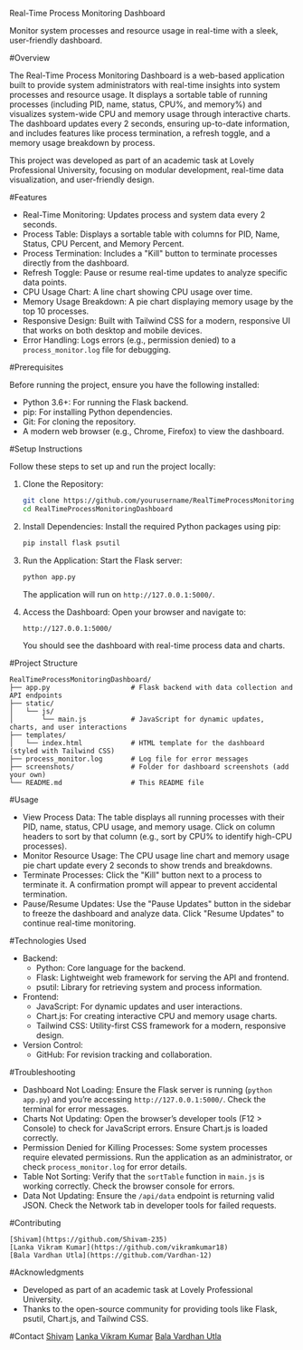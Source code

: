 Real-Time Process Monitoring Dashboard

Monitor system processes and resource usage in real-time with a sleek, user-friendly dashboard.

#Overview

The Real-Time Process Monitoring Dashboard is a web-based application built to provide system administrators with real-time insights into system processes and resource usage. It displays a sortable table of running processes (including PID, name, status, CPU%, and memory%) and visualizes system-wide CPU and memory usage through interactive charts. The dashboard updates every 2 seconds, ensuring up-to-date information, and includes features like process termination, a refresh toggle, and a memory usage breakdown by process.

This project was developed as part of an academic task at Lovely Professional University, focusing on modular development, real-time data visualization, and user-friendly design.

#Features

- Real-Time Monitoring: Updates process and system data every 2 seconds.
- Process Table: Displays a sortable table with columns for PID, Name, Status, CPU Percent, and Memory Percent.
- Process Termination: Includes a "Kill" button to terminate processes directly from the dashboard.
- Refresh Toggle: Pause or resume real-time updates to analyze specific data points.
- CPU Usage Chart: A line chart showing CPU usage over time.
- Memory Usage Breakdown: A pie chart displaying memory usage by the top 10 processes.
- Responsive Design: Built with Tailwind CSS for a modern, responsive UI that works on both desktop and mobile devices.
- Error Handling: Logs errors (e.g., permission denied) to a `process_monitor.log` file for debugging.


#Prerequisites

Before running the project, ensure you have the following installed:
- Python 3.6+: For running the Flask backend.
- pip: For installing Python dependencies.
- Git: For cloning the repository.
- A modern web browser (e.g., Chrome, Firefox) to view the dashboard.

#Setup Instructions

Follow these steps to set up and run the project locally:

1. Clone the Repository:
   ```bash
   git clone https://github.com/yourusername/RealTimeProcessMonitoringDashboard.git
   cd RealTimeProcessMonitoringDashboard
   ```

2. Install Dependencies:
   Install the required Python packages using pip:
   ```bash
   pip install flask psutil
   ```

3. Run the Application:
   Start the Flask server:
   ```bash
   python app.py
   ```
   The application will run on `http://127.0.0.1:5000/`.

4. Access the Dashboard:
   Open your browser and navigate to:
   ```
   http://127.0.0.1:5000/
   ```
   You should see the dashboard with real-time process data and charts.

#Project Structure

```
RealTimeProcessMonitoringDashboard/
├── app.py                    # Flask backend with data collection and API endpoints
├── static/
│   └── js/
│       └── main.js           # JavaScript for dynamic updates, charts, and user interactions
├── templates/
│   └── index.html            # HTML template for the dashboard (styled with Tailwind CSS)
├── process_monitor.log       # Log file for error messages
├── screenshots/              # Folder for dashboard screenshots (add your own)
└── README.md                 # This README file
```

#Usage

- View Process Data: The table displays all running processes with their PID, name, status, CPU usage, and memory usage. Click on column headers to sort by that column (e.g., sort by CPU% to identify high-CPU processes).
- Monitor Resource Usage: The CPU usage line chart and memory usage pie chart update every 2 seconds to show trends and breakdowns.
- Terminate Processes: Click the "Kill" button next to a process to terminate it. A confirmation prompt will appear to prevent accidental termination.
- Pause/Resume Updates: Use the "Pause Updates" button in the sidebar to freeze the dashboard and analyze data. Click "Resume Updates" to continue real-time monitoring.

#Technologies Used

- Backend:
  - Python: Core language for the backend.
  - Flask: Lightweight web framework for serving the API and frontend.
  - psutil: Library for retrieving system and process information.
- Frontend:
  - JavaScript: For dynamic updates and user interactions.
  - Chart.js: For creating interactive CPU and memory usage charts.
  - Tailwind CSS: Utility-first CSS framework for a modern, responsive design.
- Version Control:
  - GitHub: For revision tracking and collaboration.

#Troubleshooting

- Dashboard Not Loading: Ensure the Flask server is running (`python app.py`) and you’re accessing `http://127.0.0.1:5000/`. Check the terminal for error messages.
- Charts Not Updating: Open the browser’s developer tools (F12 > Console) to check for JavaScript errors. Ensure Chart.js is loaded correctly.
- Permission Denied for Killing Processes: Some system processes require elevated permissions. Run the application as an administrator, or check `process_monitor.log` for error details.
- Table Not Sorting: Verify that the `sortTable` function in `main.js` is working correctly. Check the browser console for errors.
- Data Not Updating: Ensure the `/api/data` endpoint is returning valid JSON. Check the Network tab in developer tools for failed requests.

#Contributing

	[Shivam](https://github.com/Shivam-235)
	[Lanka Vikram Kumar](https://github.com/vikramkumar18)
	[Bala Vardhan Utla](https://github.com/Vardhan-12)

#Acknowledgments

- Developed as part of an academic task at Lovely Professional University.
- Thanks to the open-source community for providing tools like Flask, psutil, Chart.js, and Tailwind CSS.

#Contact
	[Shivam](https://github.com/Shivam-235)
	[Lanka Vikram Kumar](https://github.com/vikramkumar18)
	[Bala Vardhan Utla](https://github.com/Vardhan-12)

